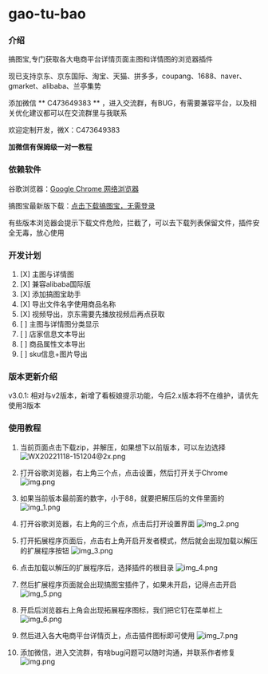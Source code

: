 # gao-tu-bao

### 介绍
搞图宝,专门获取各大电商平台详情页面主图和详情图的浏览器插件

现已支持京东、京东国际、淘宝、天猫、拼多多，coupang、1688、naver、gmarket、alibaba、兰亭集势

添加微信 ** C473649383 ** ，进入交流群，有BUG，有需要兼容平台，以及相关优化建议都可以在交流群里与我联系

欢迎定制开发，微X：C473649383

**加微信有保姆级一对一教程**

### 依赖软件
谷歌浏览器：[Google Chrome 网络浏览器](https://www.google.cn/intl/zh-CN/chrome/)

搞图宝最新版下载：[点击下载搞图宝，无需登录](https://gitee.com/cjmf/gao-tu/releases/download/3.0.2/gao-tu-v3.x.zip)

有些版本浏览器会提示下载文件危险，拦截了，可以去下载列表保留文件，插件安全无毒，放心使用
### 开发计划
1. [X] 主图与详情图
2. [X] 兼容alibaba国际版
3. [X] 添加搞图宝助手
4. [X] 导出文件名字使用商品名称
6. [X] 视频导出，京东需要先播放视频后再点获取
5. [ ] 主图与详情图分类显示
7. [ ] 店家信息文本导出
8. [ ] 商品属性文本导出
9. [ ] sku信息+图片导出


### 版本更新介绍
v3.0.1: 相对与v2版本，新增了看板娘提示功能，今后2.x版本将不在维护，请优先使用3版本

### 使用教程
1. 当前页面点击下载zip，并解压，如果想下以前版本，可以左边选择
![WX20221118-151204@2x.png](img/WX20221118-151204@2x.png)

2. 打开谷歌浏览器，右上角三个点，点击设置，然后打开关于Chrome
![img.png](img/img.png)

3. 如果当前版本最前面的数字，小于88，就要把解压后的文件里面的
![img_1.png](img/WX20221021-154028@2x.png)

4. 打开谷歌浏览器，右上角的三个点，点击后打开设置界面
![img_2.png](img/img_2.png)

5. 打开拓展程序页面后，点击右上角开启开发者模式，然后就会出现加载以解压的扩展程序按钮
![img_3.png](img/WX20221021-170936@2x.png)

6. 点击加载以解压的扩展程序后，选择插件的根目录
![img_4.png](img/img_4.png)

7. 然后扩展程序页面就会出现搞图宝插件了，如果未开启，记得点击开启
![img_5.png](img/img_5.png)

8. 开启后浏览器右上角会出现拓展程序图标，我们把它钉在菜单栏上
![img_6.png](img/img_6.png)

9. 然后进入各大电商平台详情页上，点击插件图标即可使用
![img_7.png](img/img_8.png)

10. 添加微信，进入交流群，有啥bug问题可以随时沟通，并联系作者修复
![img.png](img/wx.png)



